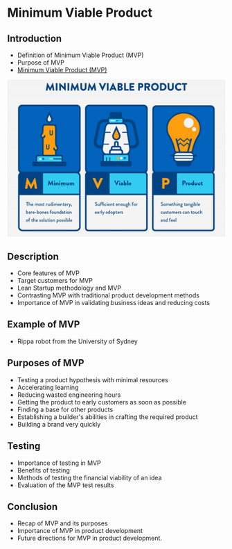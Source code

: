 # Minimum Viable Product

## Introduction

- Definition of Minimum Viable Product (MVP)
- Purpose of MVP
- [Minimum Viable Product (MVP)](https://medium.com/@ubf16371/the-importance-of-minimum-viable-product-mvp-in-product-development-49447e2b1c93)

![](../Images/mvp.jpg)

## Description

- Core features of MVP
- Target customers for MVP
- Lean Startup methodology and MVP
- Contrasting MVP with traditional product development methods
- Importance of MVP in validating business ideas and reducing costs

## Example of MVP

- Rippa robot from the University of Sydney

## Purposes of MVP

- Testing a product hypothesis with minimal resources
- Accelerating learning
- Reducing wasted engineering hours
- Getting the product to early customers as soon as possible
- Finding a base for other products
- Establishing a builder's abilities in crafting the required product
- Building a brand very quickly

## Testing

- Importance of testing in MVP
- Benefits of testing
- Methods of testing the financial viability of an idea
- Evaluation of the MVP test results

## Conclusion

- Recap of MVP and its purposes
- Importance of MVP in product development
- Future directions for MVP in product development.
